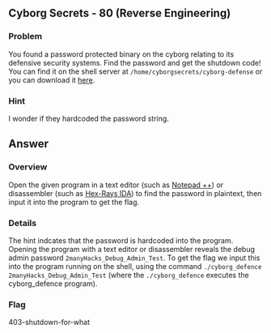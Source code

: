 ## Cyborg Secrets - 80 (Reverse Engineering) ##

### Problem ###

You found a password protected binary on the cyborg relating to its defensive security systems. Find the password and get the shutdown code! You can find it on the shell server at `/home/cyborgsecrets/cyborg-defense` or you can download it [here](https://picoctf.com/problem-static/reversing/cyborg-secrets/cyborg_defense).

### Hint ###

I wonder if they hardcoded the password string.

## Answer ##

### Overview ###

Open the given program in a text editor (such as [Notepad ++](http://notepad-plus-plus.org/)) or disassembler (such as [Hex-Rays IDA](https://www.hex-rays.com/products/ida/)) to find the password in plaintext, then input it into the program to get the flag.

### Details ###

The hint indcates that the password is hardcoded into the program. Opening the program with a text editor or disassembler reveals the debug admin password `2manyHacks_Debug_Admin_Test`. To get the flag we input this into the program running on the shell, using the command `./cyborg_defence 2manyHacks_Debug_Admin_Test` (where the `./cyborg_defence` executes the cyborg_defence program).

### Flag ###

403-shutdown-for-what

